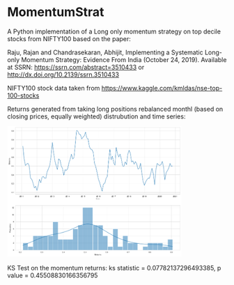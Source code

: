 # MomentumStrat
A Python implementation of a Long only momentum strategy on top decile stocks from NIFTY100 based on the paper:

Raju, Rajan and Chandrasekaran, Abhijit, Implementing a Systematic Long-only Momentum 
Strategy: Evidence From India (October 24, 2019). 
Available at SSRN: https://ssrn.com/abstract=3510433 or http://dx.doi.org/10.2139/ssrn.3510433

NIFTY100 stock data taken from https://www.kaggle.com/kmldas/nse-top-100-stocks

Returns generated from taking long positions rebalanced monthl (based on closing prices, equally weighted) distrubution and time series:

<img src="https://github.com/SpagetBakemono/MomentumStrat/blob/main/Plots/momentumReturns.png" width="400" height="300">

KS Test on the momentum returns: ks statistic =  0.07782137296493385, p value =  0.45508830166356795
